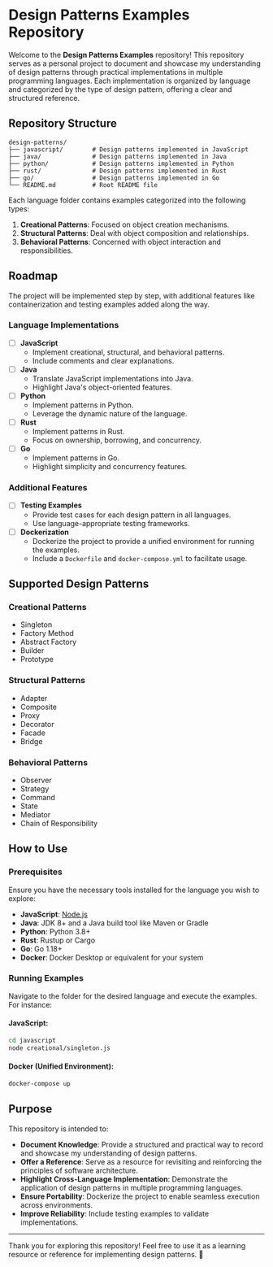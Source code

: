# Design Patterns Examples Repository

Welcome to the **Design Patterns Examples** repository! This repository serves as a personal project to document and showcase my understanding of design patterns through practical implementations in multiple programming languages. Each implementation is organized by language and categorized by the type of design pattern, offering a clear and structured reference.

## Repository Structure

```
design-patterns/
├── javascript/        # Design patterns implemented in JavaScript
├── java/              # Design patterns implemented in Java
├── python/            # Design patterns implemented in Python
├── rust/              # Design patterns implemented in Rust
├── go/                # Design patterns implemented in Go
└── README.md          # Root README file
```

Each language folder contains examples categorized into the following types:

1. **Creational Patterns**: Focused on object creation mechanisms.
2. **Structural Patterns**: Deal with object composition and relationships.
3. **Behavioral Patterns**: Concerned with object interaction and responsibilities.

## Roadmap

The project will be implemented step by step, with additional features like containerization and testing examples added along the way.

### Language Implementations

- [ ] **JavaScript**
  - Implement creational, structural, and behavioral patterns.
  - Include comments and clear explanations.
- [ ] **Java**
  - Translate JavaScript implementations into Java.
  - Highlight Java's object-oriented features.
- [ ] **Python**
  - Implement patterns in Python.
  - Leverage the dynamic nature of the language.
- [ ] **Rust**
  - Implement patterns in Rust.
  - Focus on ownership, borrowing, and concurrency.
- [ ] **Go**
  - Implement patterns in Go.
  - Highlight simplicity and concurrency features.

### Additional Features

- [ ] **Testing Examples**
  - Provide test cases for each design pattern in all languages.
  - Use language-appropriate testing frameworks.
- [ ] **Dockerization**
  - Dockerize the project to provide a unified environment for running the examples.
  - Include a `Dockerfile` and `docker-compose.yml` to facilitate usage.

## Supported Design Patterns

### Creational Patterns

- Singleton
- Factory Method
- Abstract Factory
- Builder
- Prototype

### Structural Patterns

- Adapter
- Composite
- Proxy
- Decorator
- Facade
- Bridge

### Behavioral Patterns

- Observer
- Strategy
- Command
- State
- Mediator
- Chain of Responsibility

## How to Use

### Prerequisites

Ensure you have the necessary tools installed for the language you wish to explore:

- **JavaScript**: [Node.js](https://nodejs.org/)
- **Java**: JDK 8+ and a Java build tool like Maven or Gradle
- **Python**: Python 3.8+
- **Rust**: Rustup or Cargo
- **Go**: Go 1.18+
- **Docker**: Docker Desktop or equivalent for your system

### Running Examples

Navigate to the folder for the desired language and execute the examples. For instance:

#### JavaScript:

```bash
cd javascript
node creational/singleton.js
```

#### Docker (Unified Environment):

```bash
docker-compose up
```

## Purpose

This repository is intended to:

- **Document Knowledge**: Provide a structured and practical way to record and showcase my understanding of design patterns.
- **Offer a Reference**: Serve as a resource for revisiting and reinforcing the principles of software architecture.
- **Highlight Cross-Language Implementation**: Demonstrate the application of design patterns in multiple programming languages.
- **Ensure Portability**: Dockerize the project to enable seamless execution across environments.
- **Improve Reliability**: Include testing examples to validate implementations.

---

Thank you for exploring this repository! Feel free to use it as a learning resource or reference for implementing design patterns. 🎉
